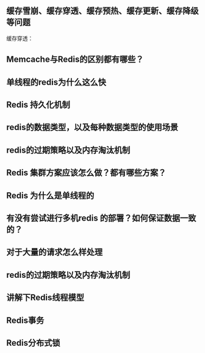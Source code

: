## 缓存雪崩、缓存穿透、缓存预热、缓存更新、缓存降级等问题

缓存穿透：



## Memcache与Redis的区别都有哪些？





## 单线程的redis为什么这么快





## Redis 持久化机制



## redis的数据类型，以及每种数据类型的使用场景





## redis的过期策略以及内存淘汰机制





## Redis 集群方案应该怎么做？都有哪些方案？



## Redis 为什么是单线程的





## 有没有尝试进行多机redis 的部署？如何保证数据一致的？





## 对于大量的请求怎么样处理



## redis的过期策略以及内存淘汰机制





## 讲解下Redis线程模型



## Redis事务



## Redis分布式锁

